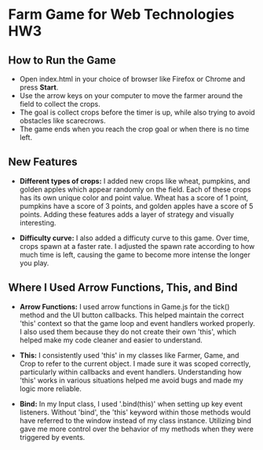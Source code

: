 # Farm Game for Web Technologies HW3

## How to Run the Game
- Open index.html in your choice of browser like Firefox or Chrome and press **Start**.
- Use the arrow keys on your computer to move the farmer around the field to collect the crops. 
- The goal is collect crops before the timer is up, while also trying to avoid obstacles like scarecrows.
- The game ends when you reach the crop goal or when there is no time left. 


## New Features
- **Different types of crops:** I added new crops like wheat, pumpkins, and golden apples which appear randomly on the field. Each of these crops has its own unique color and point value. Wheat has a score of 1 point, pumpkins have a score of 3 points, and golden apples have a score of 5 points. Adding these features adds a layer of strategy and visually interesting. 

- **Difficulty curve:** I also added a difficuty curve to this game. Over time, crops spawn at a faster rate. I adjusted the spawn rate according to how much time is left, causing the game to become more intense the longer you play. 


## Where I Used Arrow Functions, This, and Bind
- **Arrow Functions:** I used arrow functions in Game.js for the tick() method and the UI button callbacks. This helped maintain the correct 'this' context so that the game loop and event handlers worked properly. I also used them because they do not create their own 'this', which helped make my code cleaner and easier to understand. 

- **This:** I consistently used 'this' in my classes like Farmer, Game, and Crop to refer to the current object. I made sure it was scoped correctly, particularly within callbacks and event handlers. Understanding how 'this' works in various situations helped me avoid bugs and made my logic more reliable. 

- **Bind:** In my Input class, I used '.bind(this)' when setting up key event listeners. Without 'bind', the 'this' keyword within those methods would have referred to the window instead of my class instance. Utilizing bind gave me more control over the behavior of my methods when they were triggered by events. 

